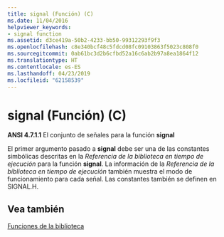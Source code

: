 ```yaml
---
title: signal (Función) (C)
ms.date: 11/04/2016
helpviewer_keywords:
- signal function
ms.assetid: d3ce419a-50b2-4233-bb50-99312293f9f3
ms.openlocfilehash: c8e340bcf48c5fdcd08fc09103863f5023c808f0
ms.sourcegitcommit: 0ab61bc3d2b6cfbd52a16c6ab2b97a8ea1864f12
ms.translationtype: HT
ms.contentlocale: es-ES
ms.lasthandoff: 04/23/2019
ms.locfileid: "62158539"
---
```

# <a name="signal-function-c"></a>signal (Función) (C)

**ANSI 4.7.1.1** El conjunto de señales para la función **signal**

El primer argumento pasado a **signal** debe ser una de las constantes simbólicas descritas en la *Referencia de la biblioteca en tiempo de ejecución* para la función **signal**. La información de la *Referencia de la biblioteca en tiempo de ejecución* también muestra el modo de funcionamiento para cada señal. Las constantes también se definen en SIGNAL.H.

## <a name="see-also"></a>Vea también

[Funciones de la biblioteca](../c-language/library-functions.md)
